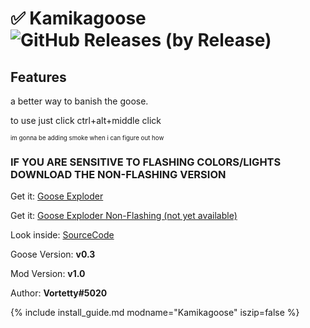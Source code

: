 # ✅ Kamikagoose ![GitHub Releases (by Release)](https://img.shields.io/github/downloads/Vortetty/GooseExploder/total?logo=github)

## Features

a better way to banish the goose.

to use just click ctrl+alt+middle click

<sub><sup>im gonna be adding smoke when i can figure out how</sup></sub>


### IF YOU ARE SENSITIVE TO FLASHING COLORS/LIGHTS DOWNLOAD THE NON-FLASHING VERSION

Get it: [Goose Exploder](https://github.com/Vortetty/GooseExploder/releases/download/1.0/GooseExploder.dll)

Get it: [Goose Exploder Non-Flashing (not yet available)](https://github.com/Vortetty/GooseExploder/releases/download/1.0/GooseExploderNoFlash.dll)

Look inside: [SourceCode](https://github.com/Vortetty/GooseExploder)

Goose Version: **v0.3**

Mod Version: **v1.0**

Author: **Vortetty#5020**

{% include install_guide.md modname="Kamikagoose" iszip=false %}
